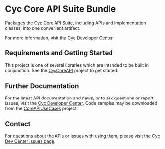 Cyc Core API Suite Bundle
=========================

Packages the [Cyc Core API Suite](https://github.com/cycorp/CycCoreAPI), including APIs and 
implementation classes, into one convenient artifact.

For more information, visit the [Cyc Developer Center](http://dev.cyc.com/).

Requirements and Getting Started
--------------------------------

This project is one of several libraries which are intended to be built in 
conjunction. See the [CycCoreAPI](https://github.com/cycorp/CycCoreAPI) project 
to get started.

Further Documentation
---------------------

For the latest API documentation and news, or to ask questions or report issues, visit the 
[Cyc Developer Center](http://dev.cyc.com/). Code samples may be downloaded from the 
[CoreAPIUseCases](https://github.com/cycorp/CoreAPIUseCases) project.

Contact
-------

For questions about the APIs or issues with using them, please visit the 
[Cyc Dev Center issues page](http://dev.cyc.com/cyc-api/issues.html).
